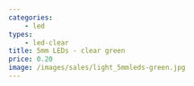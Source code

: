 ```yaml
---
categories:
    - led
types:
    - led-clear
title: 5mm LEDs - clear green
price: 0.20
image: /images/sales/light_5mmleds-green.jpg
---
```

